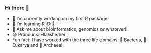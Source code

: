 ### Hi there 👋

- 🔭 I’m currently working on my first R package.
- 🌱 I’m learning R :D :purple_heart:
- 💬 Ask me about bioinformatics, genomics or whatever!!
- 😄 Pronouns: Ella/she/her
- Fun fact: I have worked with the three life domains: 🦠 Bacteria,  :monkey: Eukarya and 🦠 Archaea!!


